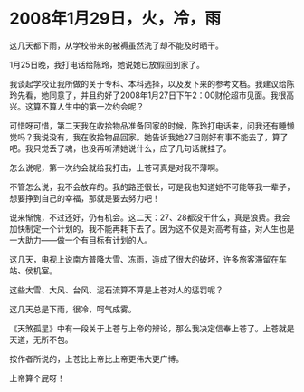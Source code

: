 # 2008年1月29日，火，冷，雨

这几天都下雨，从学校带来的被褥虽然洗了却不能及时晒干。

1月25日晚，我打电话给陈玲，她说她已放假回到家了。

我谈起学校让我所做的关于专科、本科选择，以及发下来的参考文档。我建议给陈玲先看，她同意了，并且约好了2008年1月27日下午2：00财伦超市见面。我很高兴。这算不算人生中的第一次约会呢？

可惜呀可惜，第二天我在收拾物品准备回家的时候，陈玲打电话来，问我还有睡懒觉吗？我说没有，我在收拾物品回家。她告诉我她27日刚好有事不能去了，算了吧。我只觉丢了魂，也没再听清她说什么，应了几句话就挂了。

怎么说呢，第一次约会就给我打击，上苍可真是对我不薄啊。

不管怎么说，我不会放弃的。我的路还很长，可是我也知道她不可能等我一辈子，想要挣到自己的幸福，那就是要去努力吧！

说来惭愧，不过还好，仍有机会。这二天：27、28都没干什么，真是浪费。我会加快制定一个计划的，我不能再耗下去了。因为这不仅是对高考有益，对人生也是一大助力——做一个有目标有计划的人。

这几天，电视上说南方普降大雪、冻雨，造成了很大的破坏，许多旅客滞留在车站、侯机室。

这些大雪、大风、台风、泥石流算不算是上苍对人的惩罚呢？

这几天总是下雨，很冷，呵气成雾。

《天煞孤星》中有一段关于上苍与上帝的辨论，那么我决定信奉上苍了。上苍就是天道，无所不包。

按作者所说的，上苍比上帝比上帝更伟大更广博。

上帝算个屁呀！
